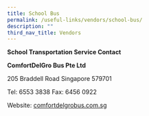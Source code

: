 ```yaml
---
title: School Bus
permalink: /useful-links/vendors/school-bus/
description: ""
third_nav_title: Vendors
---
```

**School Transportation Service Contact**

**ComfortDelGro Bus Pte Ltd**

205 Braddell Road Singapore 579701

Tel: 6553 3838 Fax: 6456 0922

Website:&nbsp;[comfortdelgrobus.com.sg](http://comfortdelgrobus.com.sg/)

